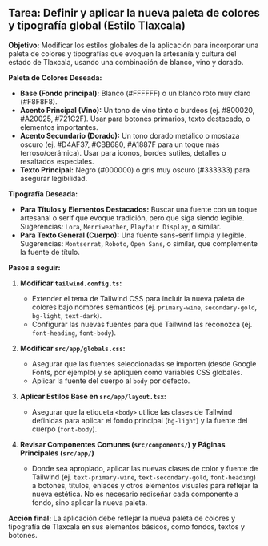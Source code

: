 ## Tarea: Definir y aplicar la nueva paleta de colores y tipografía global (Estilo Tlaxcala)

**Objetivo:** Modificar los estilos globales de la aplicación para incorporar una paleta de colores y tipografías que evoquen la artesanía y cultura del estado de Tlaxcala, usando una combinación de blanco, vino y dorado.

**Paleta de Colores Deseada:**
* **Base (Fondo principal):** Blanco (#FFFFFF) o un blanco roto muy claro (#F8F8F8).
* **Acento Principal (Vino):** Un tono de vino tinto o burdeos (ej. #800020, #A20025, #721C2F). Usar para botones primarios, texto destacado, o elementos importantes.
* **Acento Secundario (Dorado):** Un tono dorado metálico o mostaza oscuro (ej. #D4AF37, #CBB680, #A1887F para un toque más terroso/cerámica). Usar para iconos, bordes sutiles, detalles o resaltados especiales.
* **Texto Principal:** Negro (#000000) o gris muy oscuro (#333333) para asegurar legibilidad.

**Tipografía Deseada:**
* **Para Títulos y Elementos Destacados:** Buscar una fuente con un toque artesanal o serif que evoque tradición, pero que siga siendo legible. Sugerencias: `Lora`, `Merriweather`, `Playfair Display`, o similar.
* **Para Texto General (Cuerpo):** Una fuente sans-serif limpia y legible. Sugerencias: `Montserrat`, `Roboto`, `Open Sans`, o similar, que complemente la fuente de título.

**Pasos a seguir:**

1.  **Modificar `tailwind.config.ts`:**
    * Extender el tema de Tailwind CSS para incluir la nueva paleta de colores bajo nombres semánticos (ej. `primary-wine`, `secondary-gold`, `bg-light`, `text-dark`).
    * Configurar las nuevas fuentes para que Tailwind las reconozca (ej. `font-heading`, `font-body`).

2.  **Modificar `src/app/globals.css`:**
    * Asegurar que las fuentes seleccionadas se importen (desde Google Fonts, por ejemplo) y se apliquen como variables CSS globales.
    * Aplicar la fuente del cuerpo al `body` por defecto.

3.  **Aplicar Estilos Base en `src/app/layout.tsx`:**
    * Asegurar que la etiqueta `<body>` utilice las clases de Tailwind definidas para aplicar el fondo principal (`bg-light`) y la fuente del cuerpo (`font-body`).

4.  **Revisar Componentes Comunes (`src/components/`) y Páginas Principales (`src/app/`)**
    * Donde sea apropiado, aplicar las nuevas clases de color y fuente de Tailwind (ej. `text-primary-wine`, `text-secondary-gold`, `font-heading`) a botones, títulos, enlaces y otros elementos visuales para reflejar la nueva estética. No es necesario rediseñar cada componente a fondo, sino aplicar la nueva paleta.

**Acción final:** La aplicación debe reflejar la nueva paleta de colores y tipografía de Tlaxcala en sus elementos básicos, como fondos, textos y botones.